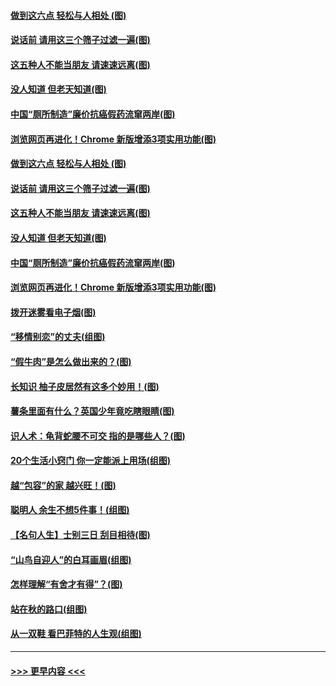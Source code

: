#### [做到这六点 轻松与人相处 (图)](../pages/p8/907429.md?t=09190144) 
#### [说话前 请用这三个筛子过滤一遍(图)](../pages/p8/906928.md?t=09190144) 
#### [这五种人不能当朋友 请速速远离(图)](../pages/p8/907726.md?t=09190144) 
#### [没人知道 但老天知道(图)](../pages/p8/907731.md?t=09190144) 
#### [中国“厕所制造”廉价抗癌假药流窜两岸(图)](../pages/p8/907723.md?t=09190144) 
#### [浏览网页再进化！Chrome 新版增添3项实用功能(图)](../pages/p8/907714.md?t=09190144) 
#### [做到这六点 轻松与人相处 (图)](../pages/p8/907429.md?t=09190144) 
#### [说话前 请用这三个筛子过滤一遍(图)](../pages/p8/906928.md?t=09190144) 
#### [这五种人不能当朋友 请速速远离(图)](../pages/p8/907726.md?t=09190144) 
#### [没人知道 但老天知道(图)](../pages/p8/907731.md?t=09190144) 
#### [中国“厕所制造”廉价抗癌假药流窜两岸(图)](../pages/p8/907723.md?t=09190144) 
#### [浏览网页再进化！Chrome 新版增添3项实用功能(图)](../pages/p8/907714.md?t=09190144) 
#### [拨开迷雾看电子烟(图)](../pages/p8/907427.md?t=09190144) 
#### [“移情别恋”的丈夫(组图)](../pages/p8/907644.md?t=09190144) 
#### [“假牛肉”是怎么做出来的？(图)](../pages/p8/907668.md?t=09190144) 
#### [长知识 柚子皮居然有这多个妙用！(图)](../pages/p8/907425.md?t=09190144) 
#### [薯条里面有什么？英国少年竟吃瞎眼睛(图)](../pages/p8/907381.md?t=09190144) 
#### [识人术：龟背蛇腰不可交 指的是哪些人？(图)](../pages/p8/907503.md?t=09190144) 
#### [20个生活小窍门 你一定能派上用场(组图)](../pages/p8/907510.md?t=09190144) 
#### [越“包容”的家 越兴旺！(图)](../pages/p8/907328.md?t=09190144) 
#### [聪明人 余生不想5件事！(组图)](../pages/p8/907364.md?t=09190144) 
#### [【名句人生】士别三日 刮目相待(图)](../pages/p8/906988.md?t=09190144) 
#### [“山鸟自迎人”的白耳画眉(组图)](../pages/p8/907332.md?t=09190144) 
#### [怎样理解“有舍才有得”？(图)](../pages/p8/906872.md?t=09190144) 
#### [站在秋的路口(组图)](../pages/p8/906914.md?t=09190144) 
#### [从一双鞋 看巴菲特的人生观(组图)](../pages/p8/907311.md?t=09190144) 

----
#### [ >>> 更早内容 <<< ](../indexes/p8-earlier.md)
